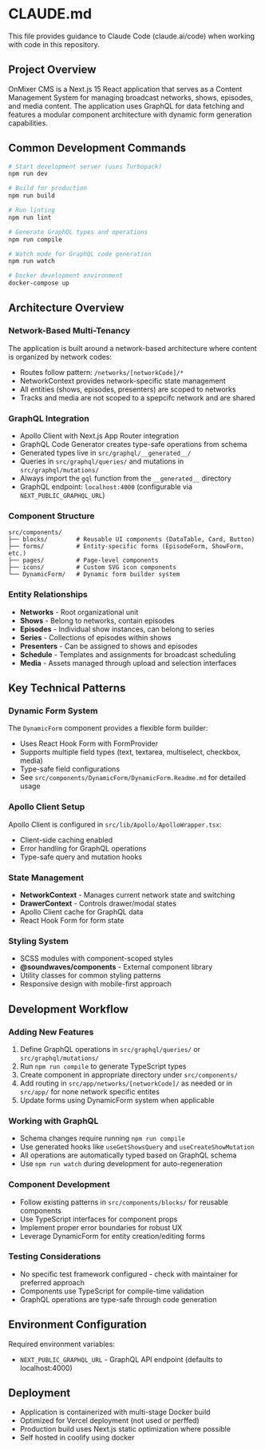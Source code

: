 # CLAUDE.md

This file provides guidance to Claude Code (claude.ai/code) when working with code in this repository.

## Project Overview

OnMixer CMS is a Next.js 15 React application that serves as a Content Management System for managing broadcast networks, shows, episodes, and media content. The application uses GraphQL for data fetching and features a modular component architecture with dynamic form generation capabilities.

## Common Development Commands

```bash
# Start development server (uses Turbopack)
npm run dev

# Build for production
npm run build

# Run linting
npm run lint

# Generate GraphQL types and operations
npm run compile

# Watch mode for GraphQL code generation
npm run watch

# Docker development environment
docker-compose up
```

## Architecture Overview

### Network-Based Multi-Tenancy

The application is built around a network-based architecture where content is organized by network codes:

- Routes follow pattern: `/networks/[networkCode]/*`
- NetworkContext provides network-specific state management
- All entities (shows, episodes, presenters) are scoped to networks
- Tracks and media are not scoped to a spepcifc network and are shared

### GraphQL Integration

- Apollo Client with Next.js App Router integration
- GraphQL Code Generator creates type-safe operations from schema
- Generated types live in `src/graphql/__generated__/`
- Queries in `src/graphql/queries/` and mutations in `src/graphql/mutations/`
- Always import the `gql` function from the `__generated__` directory
- GraphQL endpoint: `localhost:4000` (configurable via `NEXT_PUBLIC_GRAPHQL_URL`)

### Component Structure

```
src/components/
├── blocks/        # Reusable UI components (DataTable, Card, Button)
├── forms/         # Entity-specific forms (EpisodeForm, ShowForm, etc.)
├── pages/         # Page-level components
├── icons/         # Custom SVG icon components
└── DynamicForm/   # Dynamic form builder system
```

### Entity Relationships

- **Networks** - Root organizational unit
- **Shows** - Belong to networks, contain episodes
- **Episodes** - Individual show instances, can belong to series
- **Series** - Collections of episodes within shows
- **Presenters** - Can be assigned to shows and episodes
- **Schedule** - Templates and assignments for broadcast scheduling
- **Media** - Assets managed through upload and selection interfaces

## Key Technical Patterns

### Dynamic Form System

The `DynamicForm` component provides a flexible form builder:

- Uses React Hook Form with FormProvider
- Supports multiple field types (text, textarea, multiselect, checkbox, media)
- Type-safe field configurations
- See `src/components/DynamicForm/DynamicForm.Readme.md` for detailed usage

### Apollo Client Setup

Apollo Client is configured in `src/lib/Apollo/ApolloWrapper.tsx`:

- Client-side caching enabled
- Error handling for GraphQL operations
- Type-safe query and mutation hooks

### State Management

- **NetworkContext** - Manages current network state and switching
- **DrawerContext** - Controls drawer/modal states
- Apollo Client cache for GraphQL data
- React Hook Form for form state

### Styling System

- SCSS modules with component-scoped styles
- **@soundwaves/components** - External component library
- Utility classes for common styling patterns
- Responsive design with mobile-first approach

## Development Workflow

### Adding New Features

1. Define GraphQL operations in `src/graphql/queries/` or `src/graphql/mutations/`
2. Run `npm run compile` to generate TypeScript types
3. Create component in appropriate directory under `src/components/`
4. Add routing in `src/app/networks/[networkCode]/` as needed or in `src/app/` for none network specific entites
5. Update forms using DynamicForm system when applicable

### Working with GraphQL

- Schema changes require running `npm run compile`
- Use generated hooks like `useGetShowsQuery` and `useCreateShowMutation`
- All operations are automatically typed based on GraphQL schema
- Use `npm run watch` during development for auto-regeneration

### Component Development

- Follow existing patterns in `src/components/blocks/` for reusable components
- Use TypeScript interfaces for component props
- Implement proper error boundaries for robust UX
- Leverage DynamicForm for entity creation/editing forms

### Testing Considerations

- No specific test framework configured - check with maintainer for preferred approach
- Components use TypeScript for compile-time validation
- GraphQL operations are type-safe through code generation

## Environment Configuration

Required environment variables:

- `NEXT_PUBLIC_GRAPHQL_URL` - GraphQL API endpoint (defaults to localhost:4000)

## Deployment

- Application is containerized with multi-stage Docker build
- Optimized for Vercel deployment (not used or perffed)
- Production build uses Next.js static optimization where possible
- Self hosted in coolify using docker
